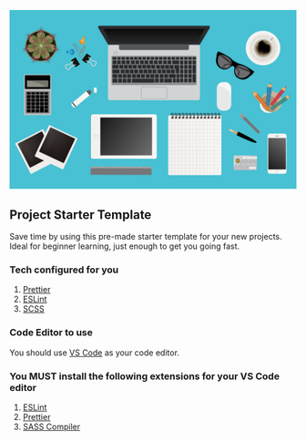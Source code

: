 ![starter kit](./img/img.png)

## Project Starter Template

Save time by using this pre-made starter template for your new projects. Ideal for beginner learning, just enough to get you going fast.

### Tech configured for you

1. [Prettier](https://prettier.io)
2. [ESLint](https://eslint.org)
3. [SCSS](https://sass-lang.com)

### Code Editor to use

You should use [VS Code](https://code.visualstudio.com) as your code editor.

### You MUST install the following extensions for your VS Code editor

1. [ESLint](https://marketplace.visualstudio.com/items?itemName=dbaeumer.vscode-eslint)
2. [Prettier](https://marketplace.visualstudio.com/items?itemName=esbenp.prettier-vscode)
3. [SASS Compiler](https://marketplace.visualstudio.com/items?itemName=glenn2223.live-sass)

